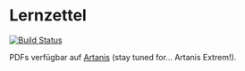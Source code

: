 # Lernzettel

[![Build Status](https://drone.ohne.memes.jetzt/api/badges/TwoFX/Lernzettel/status.svg)](https://drone.ohne.memes.jetzt/TwoFX/Lernzettel)

PDFs verfügbar auf [Artanis](https://artanis.ohne.memes.jetzt/) (stay tuned for... Artanis Extrem!).
